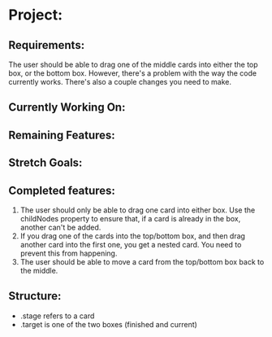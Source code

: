 # Project:

## Requirements:

The user should be able to drag one of the middle cards into either the top box, or the bottom box. However, there's a problem with the way the code currently works. There's also a couple changes you need to make.

## Currently Working On:

## Remaining Features:


## Stretch Goals:

## Completed features:

1. The user should only be able to drag one card into either box. Use the childNodes property to ensure that, if a card is already in the box, another can't be added.
1. If you drag one of the cards into the top/bottom box, and then drag another card into the first one, you get a nested card. You need to prevent this from happening.
1. The user should be able to move a card from the top/bottom box back to the middle.

## Structure:

* .stage refers to a card
* .target is one of the two boxes (finished and current)
